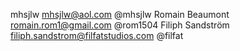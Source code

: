 mhsjlw <mhsjlw@aol.com> @mhsjlw
Romain Beaumont <romain.rom1@gmail.com> @rom1504
Filiph Sandström <filiph.sandstrom@filfatstudios.com> @filfat
 
